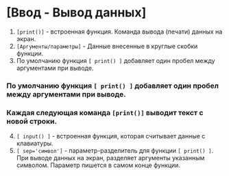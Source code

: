 # [Ввод - Вывод данных]

1. `[print()]` - встроенная функция. Команда вывода (печати) данных на экран.
2. `[Аргументы/параметры]` - Данные внесенные в круглые скобки функции.
3. По умолчанию функция `[ print() ]` добавляет один пробел между аргументами при выводе.
### По умолчанию функция `[ print() ]` добавляет один пробел между аргументами при выводе.
### Каждая следующая команда `[print()]` выводит текст с новой строки.
4. `[ input() ]` - встроенная функция, которая считывает данные с клавиатуры.
5. `[ sep='символ']` - параметр-разделитель для функции `[ print() ]`. При выводе данных на экран, разделяет аргументы указанным символом. Параметр пишется в самом конце функции.
